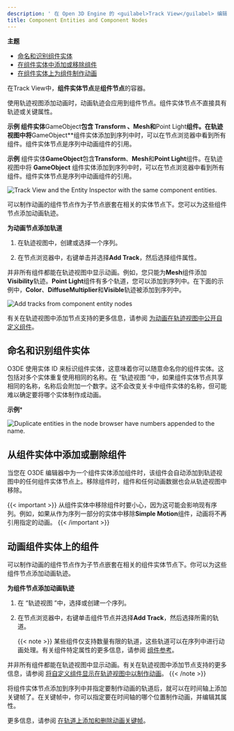 ```yaml
---
description: ' 在 Open 3D Engine 的 <guilabel>Track View</guilabel> 编辑器中创建一个组件实体节点，并将其添加到轨迹中。 '
title: Component Entities and Component Nodes
---
```


**主题**
- [命名和识别组件实体](#naming-and-identifying-component-entities)
- [在组件实体中添加或移除组件](#adding-or-removing-components-from-a-component-entity)
- [在组件实体上为组件制作动画](#animating-components-on-a-component-entity)

在Track View中，**组件实体节点**是**组件节点**的容器。

使用轨迹视图添加动画时，动画轨迹会应用到组件节点。组件实体节点不直接具有轨迹或关键属性。

**示例
组件实体**GameObject**包含 **Transform** 、**Mesh**和**Point Light**组件。在轨迹视图中将**GameObject**组件实体添加到序列中时，可以在节点浏览器中看到所有组件。组件实体节点是序列中动画组件的引用。

**示例**
组件实体**GameObject**包含**Transform**、**Mesh**和**Point Light**组件。在轨迹视图中将 **GameObject** 组件实体添加到序列中时，可以在节点浏览器中看到所有组件。组件实体节点是序列中动画组件的引用。

![Track View and the Entity Inspector with the same component entities.](/images/user-guide/cinematics/cinematics-component-entities-nodes-track-view-editor-1.png)

可以制作动画的组件节点作为子节点嵌套在相关的实体节点下。您可以为这些组件节点添加动画轨迹。

**为动画节点添加轨道**

1. 在轨迹视图中，创建或选择一个序列。

1. 在节点浏览器中，右键单击并选择**Add Track**，然后选择组件属性。

并非所有组件都能在轨迹视图中显示动画。例如，您只能为**Mesh**组件添加**Visibility**轨迹。**Point Light**组件有多个轨道，您可以添加到序列中。在下面的示例中，**Color**、**DiffuseMultiplier**和**Visible**轨迹被添加到序列中。

![Add tracks from component entity nodes](/images/user-guide/cinematics/cinematics-component-entities-nodes-track-view-editor-2.png)

有关在轨迹视图中添加节点支持的更多信息，请参阅 [为动画在轨迹视图中公开自定义组件](/docs/user-guide/programming/components/expose-animation)。

## 命名和识别组件实体

O3DE 使用实体 ID 来标识组件实体，这意味着你可以随意命名你的组件实体。这包括对多个实体重复使用相同的名称。在 “轨迹视图 ”中，如果组件实体节点共享相同的名称，名称后会附加一个数字。这不会改变关卡中组件实体的名称，但可能难以确定要将哪个实体制作成动画。

**示例***

![Duplicate entities in the node browser have numbers appended to the name.](/images/user-guide/cinematics/cinematics-component-entities-nodes-track-view-editor-3.png)

## 从组件实体中添加或删除组件

当您在 O3DE 编辑器中为一个组件实体添加组件时，该组件会自动添加到轨迹视图中的任何组件实体节点上。移除组件时，组件和任何动画数据也会从轨迹视图中移除。

{{< important >}}
从组件实体中移除组件时要小心，因为这可能会影响现有序列。例如，如果从作为序列一部分的实体中移除**Simple Motion**组件，动画将不再引用指定的动画。
{{< /important >}}

## 动画组件实体上的组件

可以制作动画的组件节点作为子节点嵌套在相关的组件实体节点下。你可以为这些组件节点添加动画轨迹。

**为组件节点添加动画轨迹**

1. 在 “轨迹视图 ”中，选择或创建一个序列。

1. 在节点浏览器中，右键单击组件节点并选择**Add Track**，然后选择所需的轨道。

    {{< note >}}
   某些组件仅支持数量有限的轨道，这些轨道可以在序列中进行动画处理。有关组件特定属性的更多信息，请参阅 [组件参考](/docs/user-guide/components/reference/)。

并非所有组件都能在轨迹视图中显示动画。有关在轨迹视图中添加节点支持的更多信息，请参阅 [将自定义组件显示在轨迹视图中以制作动画](/docs/user-guide/programming/components/expose-animation)。
{{< /note >}}

将组件实体节点添加到序列中并指定要制作动画的轨道后，就可以在时间轴上添加关键帧了。在关键帧中，你可以指定要在时间轴的哪个位置制作动画，并编辑其属性。

更多信息，请参阅 [在轨道上添加和删除动画关键帧](/docs/user-guide/visualization/cinematics/adding-removing-animation-keys-on-tracks)。
